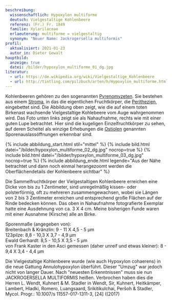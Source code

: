 ```yaml
---
beschreibung:
  wissenschaftlich: Hypoxylon multiforme
  deutsch: Vielgestaltige Kohlenbeere
  referenz: (Fr.) Fr. 1849
  familie: Xylarilaceae
  erlaeuterung: multiforme = vielgestaltig
  synonym: "Neuer Name: Jackrogersella multiformis"
profil:
  aktualisiert: 2021-01-23
  autor_in: Dieter Gewalt
hauptbild:
  anzeige: true
  datei: /bilder/hypoxylon_multiforme_01_dg.jpg
literatur:
  - url: https://de.wikipedia.org/wiki/Vielgestaltige_Kohlenbeere
  - url: http://tintling.com/pilzbuch/arten/h/Hypoxylon_multiforme.html
---
```

Kohlenbeeren gehören zu den sogenannten [Pyrenomyzeten](Pyrenomyzeten "Glossar"). Sie bestehen aus einem [Stroma](Stroma "Glossar"), in das die eigentlichen Fruchtkörper, die [Perithezien](Perithezien "Glossar"), eingebettet sind. Die Abbildung oben zeigt, wie die auf einem toten Birkenast wachsende Vielgestaltige Kohlebeere vom Auge wahrgenommen wird. Das Foto unten links zeigt sie als Nahaufnahme, rechts wie mit einer guten Lupe betrachtet. Hier sind die kugeligen Einzelfruchtkörper zu sehen, auf deren Scheitel als winzige Erhebungen die [Ostiolen](Ostiolen "Glossar") genannten Sporenauslassöffnungen erkennbar sind.

{% include abbildung_start.html stil="mittel" %}
{% include bild.html datei="/bilder/hypoxylon_multiforme_02_dg.jpg" nocrop=true %}
{% include bild.html datei="/bilder/hypoxylon_multiforme_03_dg.jpg" nocrop=true %}
{% include abbildung_ende.html legende="Aus der Nähe betrachtet und dann noch einmal herangezoomt werden die Oberflächendetails der Kohlenbeere sichtbar" %}

Die Sammelfruchtkörper der Vielgestaltigen Kohlenbeere erreichen eine Dicke von bis zu 1 Zentimeter, sind unregelmäßig kissen- oder polsterförmig, oft zu mehreren zusammengewachsen, wobei sie Längen von 2 bis 3 Zentimeter erreichen und entsprechend große Flächen auf der Rinde bedecken können. Das oben in Nahaufnahme fotografierte Exemplar hatte eine Ausdehnung von ca. 3 X 4 cm. Meine bisherigen Funde waren mit einer Ausnahme (Kirsche) alle an Birke.

Sporenmaße (angegeben von):  
Breitenbach & Kränzlin: 9 - 11 X 4,5 - 5 µm  
123pilze: 8,8 - 10,3 X 3,7 - 4,9 µm  
Ewald Gerhardt: 8,5 - 10,5 X 3,5 - 5 µm  
von Frank Kaster in den Asci gemessen (daher unreif und etwas kleiner):  8 - 9,4 X 3,4 - 4,4 µm

Die Vielgestaltige Kohlenbeere wurde (wie auch Hypoxylon cohaerens) in die neue Gattung Annulohypoxylon überführt. Dieser "Umzug" war jedoch nicht von langer Dauer. Nach "neuesten Erkenntnissen" muss sie nun JACKROGERSELLA MULTIFORMIS heißen. Verbrochen haben dies die Herren L. Wendt, Kuhnert & M. Stadler in Wendt, Sir, Kuhnert, Heitkämper, Lambert, Hladki, Romero, Luangsaard, Srikitikulchai, Peršoh & Stadler, Mycol. Progr.: 10.1007/s 11557-017-1311-3, [24] ((2017)